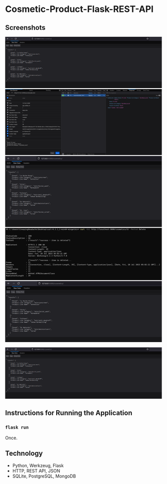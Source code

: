 # Cosmetic-Product-Flask-REST-API

## Screenshots
![Image1](https://raw.githubusercontent.com/ambientWave/Cosmetic-Product-Flask-REST-API/main/Image1.png)
![Image2](https://raw.githubusercontent.com/ambientWave/Cosmetic-Product-Flask-REST-API/main/Image2.png)
![Image3](https://raw.githubusercontent.com/ambientWave/Cosmetic-Product-Flask-REST-API/main/Image3.png)
![Image4](https://raw.githubusercontent.com/ambientWave/Cosmetic-Product-Flask-REST-API/main/Image4.png)
![Image5](https://raw.githubusercontent.com/ambientWave/Cosmetic-Product-Flask-REST-API/main/Image5.png)

<picture>
 <img alt="Screenshot1" src="https://raw.githubusercontent.com/ambientWave/Cosmetic-Product-Flask-REST-API/main/Image1.png">
</picture>

## Instructions for Running the Application



### `flask run`

Once.

## Technology
- Python, Werkzeug, Flask
- HTTP, REST API, JSON
- SQLite, PostgreSQL, MongoDB
